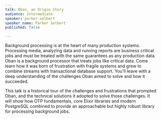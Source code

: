 ```yaml
---
talk: Oban, an Origin Story
audience: Intermediate
speaker: parker-selbert
speaker_name: Parker Selbert
published: false

---
```

Background processing is at the heart of many production systems. Processing media, analyzing data and running reports are business critical jobs and must be treated with the same guarantees as any production data. Oban is a background processor that treats jobs like critical data. Come learn how it was born of frustration with fragile systems and grew to combine streams with transactional database support. You'll leave with a deep understanding of the challenges Oban aimed to solve and how it succeeded.

  
This talk is a historical tour of the challenges and frustrations that prompted Oban, and the technical solutions it adopted to solve those challenges. It will show how OTP fundamentals, core Elixir libraries and modern PostgreSQL combined to provide an approachable but highly robust library for processing background jobs.